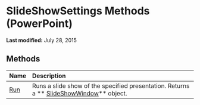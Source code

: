 
# SlideShowSettings Methods (PowerPoint)

 **Last modified:** July 28, 2015


## Methods



|**Name**|**Description**|
|:-----|:-----|
| [Run](497fae3b-b6a3-dc26-20d9-bdc8057ddc09.md)|Runs a slide show of the specified presentation. Returns a  ** [SlideShowWindow](22468489-d4a2-ffea-7479-53ecb8d5da29.md)** object.|
